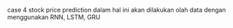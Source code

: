 case 4 
stock price prediction
dalam hal ini akan dilakukan olah data dengan menggunakan RNN, LSTM, GRU
